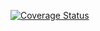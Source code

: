 [![Coverage Status](https://coveralls.io/repos/github/ULL-ESIT-INF-DSI-2425/prct11-witcher-api-groupm/badge.svg?branch=main)](https://coveralls.io/github/ULL-ESIT-INF-DSI-2425/prct11-witcher-api-groupm?branch=main)


